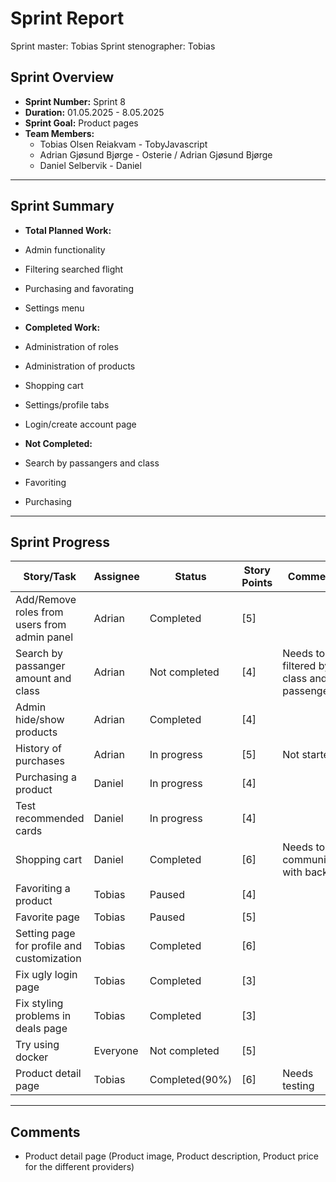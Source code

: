# **Sprint Report**

Sprint master: Tobias
Sprint stenographer: Tobias

## **Sprint Overview**

- **Sprint Number:** Sprint 8
- **Duration:** 01.05.2025 - 8.05.2025
- **Sprint Goal:** Product pages
- **Team Members:**
  - Tobias Olsen Reiakvam - TobyJavascript
  - Adrian Gjøsund Bjørge - Osterie / Adrian Gjøsund Bjørge
  - Daniel Selbervik - Daniel

---

## **Sprint Summary**

- **Total Planned Work:**
- Admin functionality 
- Filtering searched flight
- Purchasing and favorating
- Settings menu

- **Completed Work:**
- Administration of roles
- Administration of products
- Shopping cart
- Settings/profile tabs
- Login/create account page


- **Not Completed:**
- Search by passangers and class
- Favoriting 
- Purchasing

---

## **Sprint Progress**

| Story/Task                                   | Assignee | Status         | Story Points | Comments                                     |
| -------------------------------------------- | -------- | -------------- | ------------ | -------------------------------------------- |
| Add/Remove roles from users from admin panel | Adrian   | Completed      | [5]          |                                              |
| Search by passanger amount and class         | Adrian   | Not completed  | [4]          | Needs to be filtered by class and passengers |
| Admin hide/show products                     | Adrian   | Completed      | [4]          |                                              |
| History of purchases                         | Adrian   | In progress    | [5]          | Not started                                  |
| Purchasing a product                         | Daniel   | In progress    | [4]          |                                              |
| Test recommended cards                       | Daniel   | In progress    | [4]          |                                              |
| Shopping cart                                | Daniel   | Completed      | [6]          | Needs to communicate with backend            |
| Favoriting a product                         | Tobias   | Paused         | [4]          |                                              |
| Favorite page                                | Tobias   | Paused         | [5]          |                                              |
| Setting page for profile and customization   | Tobias   | Completed      | [6]          |                                              |
| Fix ugly login page                          | Tobias   | Completed      | [3]          |                                              |
| Fix styling problems in deals page           | Tobias   | Completed      | [3]          |                                              |
| Try using docker                             | Everyone | Not completed  | [5]          |                                              |
| Product detail page                          | Tobias   | Completed(90%) | [6]          | Needs testing                                |
---

## Comments
- Product detail page (Product image, Product description, Product price for the different providers)